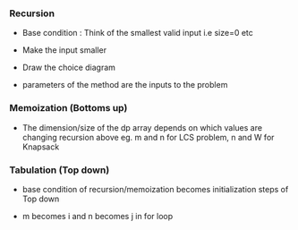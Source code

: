 ### Recursion
- Base condition : Think of the smallest valid input i.e size=0 etc

- Make the input smaller

- Draw the choice diagram

- parameters of the method are the inputs to the problem


### Memoization (Bottoms up)
- The dimension/size of the dp array depends on which values are changing recursion above eg. m and n for LCS problem, n and W for Knapsack


### Tabulation (Top down)
- base condition of recursion/memoization becomes initialization steps of Top down

- m becomes i and n becomes j in for loop
